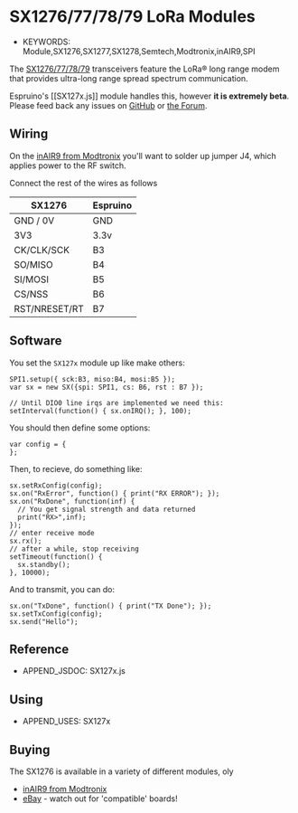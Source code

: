 <!--- Copyright (c) 2016 Gordon Williams, Pur3 Ltd. See the file LICENSE for copying permission. -->
SX1276/77/78/79 LoRa Modules
============================

* KEYWORDS: Module,SX1276,SX1277,SX1278,Semtech,Modtronix,inAIR9,SPI

The [SX1276/77/78/79](http://www.semtech.com/wireless-rf/rf-transceivers/sx1276/) transceivers feature the LoRa® long range modem that provides ultra-long range spread spectrum communication.

Espruino's [[SX127x.js]] module handles this, however **it is extremely beta**. Please feed back any issues on [GitHub](https://github.com/espruino/EspruinoDocs/issues/new?title=devices/SX127x.md) or [the Forum](http://forum.espruino.com).

Wiring
------

On the [inAIR9 from Modtronix](http://modtronix.com/inair9.html) you'll want to solder up jumper J4, which applies power to the RF switch.

Connect the rest of the wires as follows

| SX1276 | Espruino |
|--------|----------|
| GND / 0V | GND    |
| 3V3    | 3.3v     |
| CK/CLK/SCK | B3   |
| SO/MISO | B4      | 
| SI/MOSI | B5      | 
| CS/NSS  | B6      |
| RST/NRESET/RT | B7   |

Software
--------

You set the `SX127x` module up like make others:

```
SPI1.setup({ sck:B3, miso:B4, mosi:B5 });
var sx = new SX({spi: SPI1, cs: B6, rst : B7 });

// Until DIO0 line irqs are implemented we need this:
setInterval(function() { sx.onIRQ(); }, 100); 
```

You should then define some options:

```
var config = {
};
```

Then, to recieve, do something like:

```
sx.setRxConfig(config);
sx.on("RxError", function() { print("RX ERROR"); });
sx.on("RxDone", function(inf) { 
  // You get signal strength and data returned
  print("RX>",inf); 
});
// enter receive mode
sx.rx();
// after a while, stop receiving
setTimeout(function() {
  sx.standby();
}, 10000);
```

And to transmit, you can do:

```
sx.on("TxDone", function() { print("TX Done"); });
sx.setTxConfig(config);
sx.send("Hello");
```

Reference
---------
 
* APPEND_JSDOC: SX127x.js

Using 
-----

* APPEND_USES: SX127x

Buying
-----

The SX1276 is available in a variety of different modules, oly 

* [inAIR9 from Modtronix](http://modtronix.com/inair9.html)
* [eBay](http://www.ebay.com/sch/i.html?_nkw=SX1276) - watch out for 'compatible' boards!
